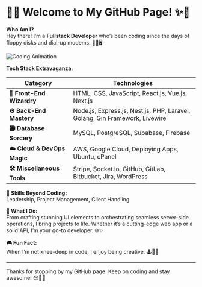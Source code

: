 # 🌟✨ Welcome to My GitHub Page! ✨🌟

**Who Am I?**  
Hey there! I’m a **Fullstack Developer** who’s been coding since the days of floppy disks and dial-up modems. 💾📞🖥️

![Coding Animation](https://i.giphy.com/media/v1.Y2lkPTc5MGI3NjExMTNiMnlzbHFjM2VxYmk3enFlczhuc3hxOTZic3Rud25qdjM1ZndrZiZlcD12MV9pbnRlcm5hbF9naWZfYnlfaWQmY3Q9Zw/gi84IkFRzwube/giphy.gif)

**Tech Stack Extravaganza:**

| **Category**               | **Technologies**                                                                                                     |
|----------------------------|-----------------------------------------------------------------------------------------------------------------------|
| **🎨 Front-End Wizardry**  | HTML, CSS, JavaScript, React.js, Vue.js, Next.js                                                                      |
| **⚙️ Back-End Mastery**    | Node.js, Express.js, Nest.js, PHP, Laravel, Golang, Gin Framework, Livewire                                           |
| **🗃️ Database Sorcery**    | MySQL, PostgreSQL, Supabase, Firebase                                                                                  |
| **☁️ Cloud & DevOps Magic**| AWS, Google Cloud, Deploying Apps, Ubuntu, cPanel                                                                     |
| **🛠️ Miscellaneous Tools** | Stripe, Socket.io, GitHub, GitLab, Bitbucket, Jira, WordPress                                                          |

**🧠 Skills Beyond Coding:**  
Leadership, Project Management, Client Handling

**🚀 What I Do:**  
From crafting stunning UI elements to orchestrating seamless server-side operations, I bring projects to life. Whether it’s a cutting-edge web app or a solid API, I’m your go-to developer. 🌐✨

**🎮 Fun Fact:**  
When I’m not knee-deep in code, I enjoy being creative. 🕹️🎨🎸

---

Thanks for stopping by my GitHub page. Keep on coding and stay awesome! 😎🚀🎉
